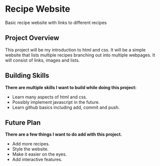# Recipe Website
Basic recipe website with links to different recipes

## Project Overview
This project will be my introduction to html and css. It will be a simple website that lists multiple recipes branching out into multiple webpages. It will consist of links, images and lists.

## Building Skills
**There are multiple skills I want to build while doing this project:**
- Learn many aspects of html and css.
- Possibly implement javascript in the future.
- Learn github basics including add, commit and push.

## Future Plan
**There are a few things I want to do add with this project.**
- Add more recipes.
- Style the website.
- Make it easier on the eyes.
- Add interactive features.